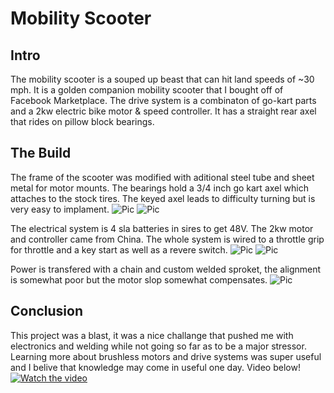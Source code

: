 # Mobility Scooter
## Intro
The mobility scooter is a souped up beast that can hit land speeds of ~30 mph. It is a golden companion mobility scooter that I bought off of Facebook Marketplace.  The drive system is a combinaton of go-kart parts and a 2kw electric bike motor & speed controller. It has a straight rear axel that rides on pillow block bearings. 


## The Build
The frame of the scooter was modified with aditional steel tube and sheet metal for motor mounts. The bearings hold a 3/4 inch go kart axel which attaches to the stock tires. The keyed axel leads to difficulty turning but is very easy to implament. 
![Pic](https://media.discordapp.net/attachments/871958447074197535/890428806899335198/IMG_0069.jpg?width=900&height=675)
![Pic](https://media.discordapp.net/attachments/871958447074197535/890428806685421638/IMG_0122.jpg?width=900&height=675)


The electrical system is 4 sla batteries in sires to get 48V. The 2kw motor and controller came from China. The whole system is wired to a throttle grip for throttle and a key start as well as a revere switch. 
![Pic](https://media.discordapp.net/attachments/871958447074197535/890428806756716624/IMG_0219.jpg?width=900&height=675)
![Pic](https://media.discordapp.net/attachments/871958447074197535/890428806614110228/IMG_0180.jpg?width=506&height=675)

Power is transfered with a chain and custom welded sproket, the alignment is somewhat poor but the motor slop somewhat compensates. 
![Pic](https://cdn.discordapp.com/attachments/871958447074197535/890428806647668766/64833960983__BCA9E4F7-ED67-4F40-844D-6DF775E01B63.jpg)

## Conclusion
This project was a blast, it was a nice challange that pushed me with electronics and welding while not going so far as to be a major stressor. Learning more about brushless motors and drive systems was super useful and I belive that knowledge may come in useful one day. Video below!
[![Watch the video](https://media.discordapp.net/attachments/871958447074197535/890428806899335198/IMG_0069.jpg?width=900&height=675)](https://youtu.be/qZVCzfoY_qA)


